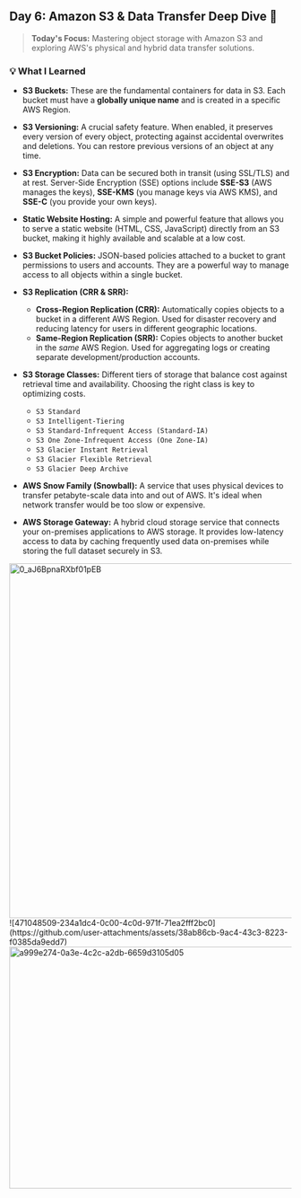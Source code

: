 ## Day 6: Amazon S3 & Data Transfer Deep Dive 🚀

> **Today's Focus:** Mastering object storage with Amazon S3 and exploring AWS's physical and hybrid data transfer solutions.

### 💡 What I Learned

-   **S3 Buckets:** These are the fundamental containers for data in S3. Each bucket must have a **globally unique name** and is created in a specific AWS Region.

-   **S3 Versioning:** A crucial safety feature. When enabled, it preserves every version of every object, protecting against accidental overwrites and deletions. You can restore previous versions of an object at any time.

-   **S3 Encryption:** Data can be secured both in transit (using SSL/TLS) and at rest. Server-Side Encryption (SSE) options include **SSE-S3** (AWS manages the keys), **SSE-KMS** (you manage keys via AWS KMS), and **SSE-C** (you provide your own keys).

-   **Static Website Hosting:** A simple and powerful feature that allows you to serve a static website (HTML, CSS, JavaScript) directly from an S3 bucket, making it highly available and scalable at a low cost.

-   **S3 Bucket Policies:** JSON-based policies attached to a bucket to grant permissions to users and accounts. They are a powerful way to manage access to all objects within a single bucket.

-   **S3 Replication (CRR & SRR):**
    -   **Cross-Region Replication (CRR):** Automatically copies objects to a bucket in a different AWS Region. Used for disaster recovery and reducing latency for users in different geographic locations.
    -   **Same-Region Replication (SRR):** Copies objects to another bucket in the *same* AWS Region. Used for aggregating logs or creating separate development/production accounts.

-   **S3 Storage Classes:** Different tiers of storage that balance cost against retrieval time and availability. Choosing the right class is key to optimizing costs.
    -   `S3 Standard`
    -   `S3 Intelligent-Tiering`
    -   `S3 Standard-Infrequent Access (Standard-IA)`
    -   `S3 One Zone-Infrequent Access (One Zone-IA)`
    -   `S3 Glacier Instant Retrieval`
    -   `S3 Glacier Flexible Retrieval`
    -   `S3 Glacier Deep Archive`

-   **AWS Snow Family (Snowball):** A service that uses physical devices to transfer petabyte-scale data into and out of AWS. It's ideal when network transfer would be too slow or expensive.

-   **AWS Storage Gateway:** A hybrid cloud storage service that connects your on-premises applications to AWS storage. It provides low-latency access to data by caching frequently used data on-premises while storing the full dataset securely in S3.

<img width="1400" height="632" alt="0_aJ6BpnaRXbf01pEB" src="https://github.com/user-attachments/assets/a0c17c91-5c0a-47fc-86dd-34230a1cd8b9" />
![471048509-234a1dc4-0c00-4c0d-971f-71ea2fff2bc0](https://github.com/user-attachments/assets/38ab86cb-9ac4-43c3-8223-f0385da9edd7)
<img width="810" height="431" alt="a999e274-0a3e-4c2c-a2db-6659d3105d05" src="https://github.com/user-attachments/assets/5113cb09-2180-427c-83dd-795407e4d7a4" />

